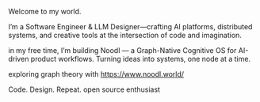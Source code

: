 Welcome to my world.

I’m a Software Engineer & LLM Designer—crafting AI platforms, distributed systems, and creative tools at the intersection of code and imagination.

in my free time, I’m building Noodl — a Graph-Native Cognitive OS for AI-driven product workflows.
Turning ideas into systems, one node at a time.

 exploring graph theory with https://www.noodl.world/

Code. Design. Repeat.
open source enthusiast

